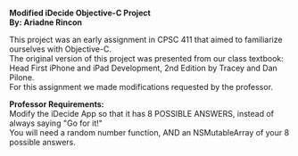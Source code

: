 **Modified iDecide Objective-C Project**  
**By: Ariadne Rincon**  

This project was an early assignment in CPSC 411 that aimed to familiarize ourselves with Objective-C.  
The original version of this project was presented from our class textbook: Head First iPhone and iPad Development, 2nd Edition by Tracey and Dan Pilone.  
For this assignment we made modifications requested by the professor.  

**Professor Requirements:**  
Modify the iDecide App so that it has 8 POSSIBLE ANSWERS, instead of always saying "Go for it!"  
You will need a random number function, AND
an NSMutableArray of your 8 possible answers.  
